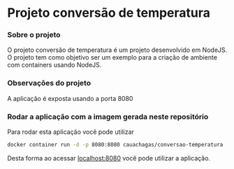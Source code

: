 # Projeto conversão de temperatura

### Sobre o projeto
O projeto conversão de temperatura é um projeto desenvolvido em NodeJS. O projeto tem como objetivo ser um exemplo para a criação de ambiente com containers usando NodeJS.

### Observações do projeto
A aplicação é exposta usando a porta 8080


### Rodar a aplicação com a imagem gerada neste repositório
Para rodar esta aplicação você pode utilizar

```bash
docker container run -d -p 8080:8080 cauachagas/conversao-temperatura
```

Desta forma ao acessar [localhost:8080](localhost:8080) você pode utilizar a aplicação.